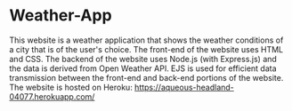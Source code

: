 # Weather-App
This website is a weather application that shows the weather conditions of a city that is of the user's choice. The front-end of the website uses HTML and CSS. The 
backend of the website uses Node.js (with Express.js) and the data is derived from Open Weather API. EJS is used for efficient data transmission between the front-end and back-end portions of the website. The website is hosted on Heroku: https://aqueous-headland-04077.herokuapp.com/
